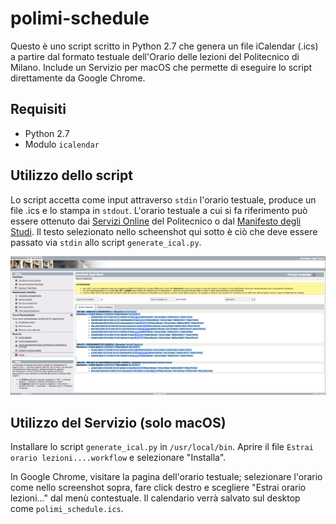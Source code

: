 # polimi-schedule
Questo è uno script scritto in Python 2.7 che genera un file iCalendar (.ics) a partire dal formato testuale dell'Orario delle lezioni del Politecnico di Milano. Include un Servizio per macOS che permette di eseguire lo script direttamente da Google Chrome.

## Requisiti
* Python 2.7
* Modulo `icalendar`

## Utilizzo dello script
Lo script accetta come input attraverso `stdin` l'orario testuale, produce un file .ics e lo stampa in `stdout`. L'orario testuale a cui si fa riferimento può essere ottenuto dai [Servizi Online](https://www.polimi.it/servizionline/) del Politecnico o dal [Manifesto degli Studi](https://polimi.it/orario-lezioni). Il testo selezionato nello scheenshot qui sotto è ciò che deve essere passato via `stdin` allo script `generate_ical.py`.

![Esempio orario testuale](screenshot.png)

## Utilizzo del Servizio (solo macOS)
Installare lo script `generate_ical.py` in `/usr/local/bin`. Aprire il file `Estrai orario lezioni....workflow` e selezionare "Installa".

In Google Chrome, visitare la pagina dell'orario testuale; selezionare l'orario come nello screenshot sopra, fare click destro e scegliere "Estrai orario lezioni..." dal menù contestuale. Il calendario verrà salvato sul desktop come `polimi_schedule.ics`.